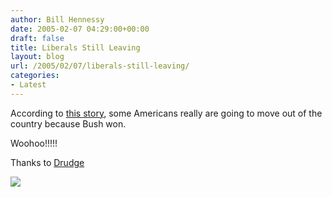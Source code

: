 ```yaml
---
author: Bill Hennessy
date: 2005-02-07 04:29:00+00:00
draft: false
title: Liberals Still Leaving
layout: blog
url: /2005/02/07/liberals-still-leaving/
categories:
- Latest
---
```


According to [this story](https://iht.com/bin/print_ipub.php?file=/articles/2005/02/06/news/refuge.html), some Americans really are going to move out of the country because Bush won.




Woohoo!!!!!




Thanks to [Drudge](https://www.drudgereport.com)

![](https://blog.billhennessy.com/aggbug.aspx?PostID=1035)

